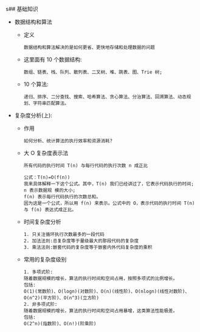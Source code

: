 s## 基础知识 

- 数据结构和算法

     - 定义
     
           数据结构和算法解决的是如何更省、更快地存储和处理数据的问题
     - 这里面有 10 个数据结构:
            
           数组、链表、栈、队列、散列表、二叉树、堆、跳表、图、Trie 树;
     - 10 个算法:
     
           递归、排序、二分查找、搜索、哈希算法、贪心算法、分治算法、回溯算法、动态规 划、字符串匹配算法。


- 复杂度分析(上):
    
    - 作用
    
          如何分析、统计算法的执行效率和资源消耗?
    
    - 大 O 复杂度表示法
            
          所有代码的执行时间 T(n) 与每行代码的执行次数 n 成正比
          
          公式：T(n)=O(f(n))
          我来具体解释一下这个公式。其中，T(n) 我们已经讲过了，它表示代码执行的时间;
          n 表示数据规 模的大小;
          f(n) 表示每行代码执行的次数总和。
          因为这是一个公式，所以用 f(n) 来表示。公式中的 O，表示代码的执行时间 T(n) 与 f(n) 表达式成正比。
    
    - 时间复杂度分析
                       
          1. 只关注循环执行次数最多的一段代码
          2. 加法法则:总复杂度等于量级最大的那段代码的复杂度
          3. 乘法法则:嵌套代码的复杂度等于嵌套内外代码复杂度的乘积
    - 常用的复杂度级别
    
          1. 多项式阶:
          随着数据规模的增长，算法的执行时间和空间占用，按照多项式的比例增长。
          包括:
          O(1)(常数阶)、O(logn)(对数阶)、O(n)(线性阶)、O(nlogn)(线性对数阶)、O(n^2)(平方阶)、O(n^3)(立方阶)
          2. 非多项式阶:
          随着数据规模的增长，算法的执行时间和空间占用暴增，这类算法性能极差。
          包括:
          O(2^n)(指数阶)、O(n!)(阶乘阶)
